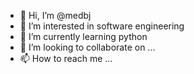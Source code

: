 - 👋 Hi, I’m @medbj
- 👀 I’m interested in software engineering
- 🌱 I’m currently learning python
- 💞️ I’m looking to collaborate on ...
- 📫 How to reach me ...

<!---
medbj/medbj is a ✨ special ✨ repository because its `README.md` (this file) appears on your GitHub profile.
You can click the Preview link to take a look at your changes.
--->
